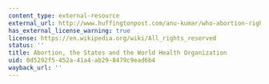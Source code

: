 ```yaml
---
content_type: external-resource
external_url: http://www.huffingtonpost.com/anu-kumar/who-abortion-rights_b_1739748.html
has_external_license_warning: true
license: https://en.wikipedia.org/wiki/All_rights_reserved
status: ''
title: Abortion, the States and the World Health Organization
uid: 0d5292f5-452a-41a4-ab29-8479c9ead6b4
wayback_url: ''
---
```

